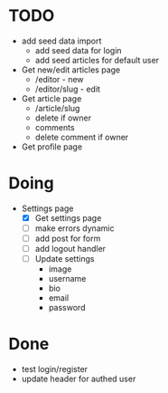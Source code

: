 # TODO

* add seed data import
  * add seed data for login
  * add seed articles for default user
* Get new/edit articles page
  * /editor - new
  * /editor/slug - edit
* Get article page
  * /article/slug
  * delete if owner
  * comments
  * delete comment if owner
* Get profile page

# Doing

* Settings page
  * [x] Get settings page
  * [ ] make errors dynamic
  * [ ] add post for form
  * [ ] add logout handler
  * [ ] Update settings
    * image
    * username
    * bio
    * email
    * password

# Done

* test login/register
* update header for authed user
